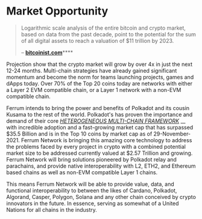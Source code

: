 # Market Opportunity

> Logarithmic scale analysis of the entire bitcoin and crypto market, based on data from the past decade, point to the potential for the sum of all digital assets to reach a valuation of $11 trillion by 2023.
>
> – [**bitcoinist.com**](https://bitcoinist.com/total-crypto-market-cap-to-grow-to-usd-11-trillion-in-2023/)****

Projection show that the crypto market will grow by over 4x in just the next 12-24 months. Multi-chain strategies have already gained significant momentum and become the norm for teams launching projects, games and dApps today. Over 70% of the Top 20 coins today are networks with either a Layer 2 EVM compatible chain, or a Layer 1 network with a non-EVM compatible chain.&#x20;

Ferrum intends to bring the power and benefits of Polkadot and its cousin Kusama to the rest of the world. Polkadot's has proven the importance and demand of their core [_HETEROGENEOUS MULTI-CHAIN FRAMEWORK_](https://polkadot.network/PolkaDotPaper.pdf) __ with incredible adoption and a fast-growing market cap that has surpassed $35.5 Billion and is in the Top 10 coins by market cap as of 29-November-2021. Ferrum Network is bringing this amazing core technology to address the problems faced by every project in crypto with a combined potential market size to be addressed currently valued at $2.57 Trillion and growing. Ferrum Network will bring solutions pioneered by Polkadot relay and parachains, and provide native interoperability with L2, ETH2, and Ethereum based chains as well as non-EVM compatible Layer 1 chains.

This means Ferrum Network will be able to provide value, data, and functional interoperability to between the likes of Cardano, Polkadot, Algorand, Casper, Polygon, Solana and any other chain conceived by crypto innovators in the future. In essence, serving as somewhat of a United Nations for all chains in the industry.
